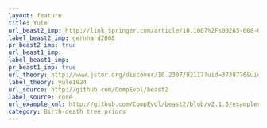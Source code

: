 ```yaml
---
layout: feature
title: Yule
url_beast2_imp: http://link.springer.com/article/10.1007%2Fs00285-008-0186-y?LI=true
label_beast2_imp: gernhard2008
pr_beast2_imp: true
url_beast1_imp: 
label_beast1_imp: 
pr_beast1_imp: true
url_theory: http://www.jstor.org/discover/10.2307/92117?uid=3738776&uid=2&uid=4&sid=21103204789833
label_theory: yule1924
url_source: http://github.com/CompEvol/beast2
label_source: core
url_example_xml: http://github.com/CompEvol/beast2/blob/v2.1.3/examples/testYuleOneSite.xml
category: Birth-death tree priors
---
```

